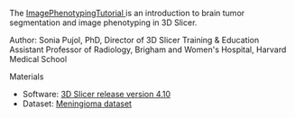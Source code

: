 
  
The <a href="http://spujol.github.io/ImagePhenotypingTutorial/ImagePhenotypingTutorial_SoniaPujol.pdf" target="_blank"> ImagePhenotypingTutorial </a> is an introduction to brain tumor segmentation and image phenotyping in 3D Slicer.


Author: Sonia Pujol, PhD, Director of 3D Slicer Training & Education 
Assistant Professor of Radiology, Brigham and Women's Hospital, Harvard Medical School

Materials
* Software: [3D Slicer release version 4.10](https://download.slicer.org/)
* Dataset: [Meningioma dataset](https://www.dropbox.com/s/h1fmvnass8nbg7b/Meningioma.nrrd?dl=1)




  
